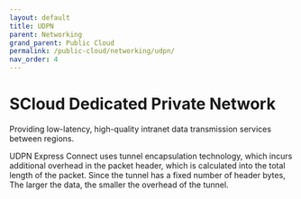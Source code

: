 ```yaml
---
layout: default
title: UDPN
parent: Networking
grand_parent: Public Cloud
permalink: /public-cloud/networking/udpn/
nav_order: 4
---
```

# SCloud Dedicated Private Network
Providing low-latency, high-quality intranet data transmission services between regions.

UDPN Express Connect uses tunnel encapsulation technology, which incurs additional overhead in the packet header, which is calculated into the total length of the packet. Since the tunnel has a fixed number of header bytes, The larger the data, the smaller the overhead of the tunnel.